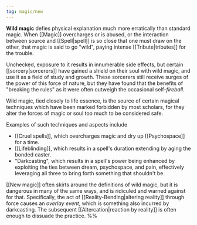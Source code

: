 ```yaml
---
tag: magic/new
---
```


**Wild magic** defies physical explanation much more erratically than standard magic. When [[Magic]] overcharges or is abused, or the interaction between source and [[Spell|spell]] is so close that one must draw on the other, that magic is said to go "wild", paying intense [[Tribute|tributes]] for the trouble.  

Unchecked, exposure to it results in innumerable side effects, but certain [[sorcery|sorcerers]] have gained a shield on their soul with wild magic, and use it as a field of study and growth. These sorcerers still receive surges of the power of this force of nature, but they have found that the benefits of "breaking the rules" as it were often outweigh the occasional self-*fireball*.

Wild magic, tied closely to life essence, is the source of certain magical techniques which have been marked forbidden by most scholars, for they alter the forces of magic or soul too much to be considered safe.

Examples of such techniques and aspects include
-   [[Cruel spells]], which overcharges magic and dry up [[Psychospace]] for a time.
-   [[Lifeblinding]], which results in a spell's duration extending by aging the bonded caster.
-   "Darkcasting", which results in a spell's power being enhanced by exploiting the ties between dream, psychospace, and pain, effectively leveraging all three to bring forth something that shouldn't be.

[[New magic]] often skirts around the definitions of wild magic, but it is dangerous in many of the same ways, and is ridiculed and warned against for that. Specifically, the act of [[Reality-Bending|altering reality]] through force causes an *overlay event*, which is something also incurred by darkcasting. The subsequent [[Altercation|reaction by reality]] is often enough to dissuade the practice. %%